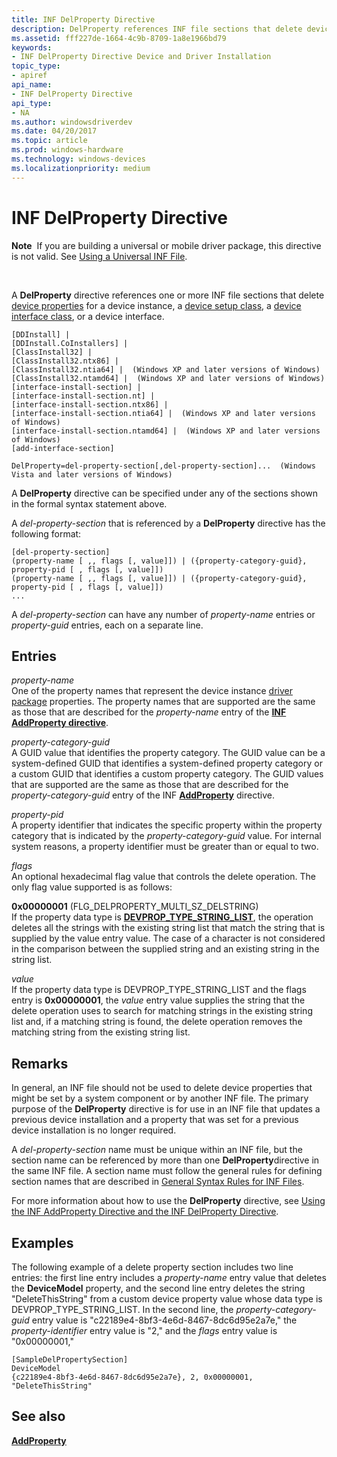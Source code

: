 ```yaml
---
title: INF DelProperty Directive
description: DelProperty references INF file sections that delete device properties for a device instance, a device setup class, a device interface class, or a device interface.
ms.assetid: fff227de-1664-4c9b-8709-1a8e1966bd79
keywords:
- INF DelProperty Directive Device and Driver Installation
topic_type:
- apiref
api_name:
- INF DelProperty Directive
api_type:
- NA
ms.author: windowsdriverdev
ms.date: 04/20/2017
ms.topic: article
ms.prod: windows-hardware
ms.technology: windows-devices
ms.localizationpriority: medium
---
```


# INF DelProperty Directive


**Note**  If you are building a universal or mobile driver package, this directive is not valid. See [Using a Universal INF File](using-a-universal-inf-file.md).

 

A **DelProperty** directive references one or more INF file sections that delete [device properties](device-properties.md) for a device instance, a [device setup class](device-setup-classes.md), a [device interface class](device-interface-classes.md), or a device interface.

```
[DDInstall] | 
[DDInstall.CoInstallers] | 
[ClassInstall32] | 
[ClassInstall32.ntx86] | 
[ClassInstall32.ntia64] |  (Windows XP and later versions of Windows)
[ClassInstall32.ntamd64] |  (Windows XP and later versions of Windows)
[interface-install-section] | 
[interface-install-section.nt] | 
[interface-install-section.ntx86] | 
[interface-install-section.ntia64] |  (Windows XP and later versions of Windows)
[interface-install-section.ntamd64] |  (Windows XP and later versions of Windows)
[add-interface-section] 
 
DelProperty=del-property-section[,del-property-section]...  (Windows Vista and later versions of Windows)
```

A **DelProperty** directive can be specified under any of the sections shown in the formal syntax statement above.

A *del-property-section* that is referenced by a **DelProperty** directive has the following format:

```
[del-property-section]
(property-name [ ,, flags [, value]]) | ({property-category-guid}, property-pid [ , flags [, value]])
(property-name [ ,, flags [, value]]) | ({property-category-guid}, property-pid [ , flags [, value]])
...
```

A *del-property-section* can have any number of *property-name* entries or *property-guid* entries, each on a separate line.

## Entries


<a href="" id="property-name"></a>*property-name*  
One of the property names that represent the device instance [driver package](driver-packages.md) properties. The property names that are supported are the same as those that are described for the *property-name* entry of the [**INF AddProperty directive**](inf-addproperty-directive.md).

<a href="" id="property-category-guid"></a>*property-category-guid*  
A GUID value that identifies the property category. The GUID value can be a system-defined GUID that identifies a system-defined property category or a custom GUID that identifies a custom property category. The GUID values that are supported are the same as those that are described for the *property-category-guid* entry of the INF [**AddProperty**](inf-addproperty-directive.md) directive.

<a href="" id="property-pid"></a>*property-pid*  
A property identifier that indicates the specific property within the property category that is indicated by the *property-category-guid* value. For internal system reasons, a property identifier must be greater than or equal to two.

<a href="" id="flags"></a>*flags*  
An optional hexadecimal flag value that controls the delete operation. The only flag value supported is as follows:

<a href="" id="0x00000001--flg-delproperty-multi-sz-delstring-"></a>**0x00000001** (FLG_DELPROPERTY_MULTI_SZ_DELSTRING)  
If the property data type is [**DEVPROP_TYPE_STRING_LIST**](https://msdn.microsoft.com/library/windows/hardware/ff543614), the operation deletes all the strings with the existing string list that match the string that is supplied by the value entry value. The case of a character is not considered in the comparison between the supplied string and an existing string in the string list.

<a href="" id="value"></a>*value*  
If the property data type is DEVPROP_TYPE_STRING_LIST and the flags entry is **0x00000001**, the *value* entry value supplies the string that the delete operation uses to search for matching strings in the existing string list and, if a matching string is found, the delete operation removes the matching string from the existing string list.

Remarks
-------

In general, an INF file should not be used to delete device properties that might be set by a system component or by another INF file. The primary purpose of the **DelProperty** directive is for use in an INF file that updates a previous device installation and a property that was set for a previous device installation is no longer required.

A *del-property-section* name must be unique within an INF file, but the section name can be referenced by more than one **DelProperty**directive in the same INF file. A section name must follow the general rules for defining section names that are described in [General Syntax Rules for INF Files](general-syntax-rules-for-inf-files.md).

For more information about how to use the **DelProperty** directive, see [Using the INF AddProperty Directive and the INF DelProperty Directive](using-the-inf-addproperty-directive-and-the-inf-delproperty-directive.md).

Examples
--------

The following example of a delete property section includes two line entries: the first line entry includes a *property-name* entry value that deletes the **DeviceModel** property, and the second line entry deletes the string "DeleteThisString" from a custom device property value whose data type is DEVPROP_TYPE_STRING_LIST. In the second line, the *property-category-guid* entry value is "c22189e4-8bf3-4e6d-8467-8dc6d95e2a7e," the *property-identifier* entry value is "2," and the *flags* entry value is "0x00000001,"

```
[SampleDelPropertySection]
DeviceModel
{c22189e4-8bf3-4e6d-8467-8dc6d95e2a7e}, 2, 0x00000001, "DeleteThisString"
```

## See also


[**AddProperty**](inf-addproperty-directive.md)

 

 






